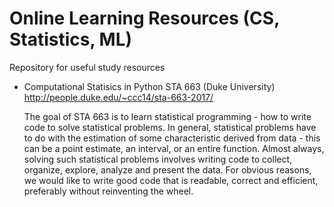 # Online Learning Resources (CS, Statistics, ML)
Repository for useful study resources

* Computational Statisics in Python STA 663 (Duke University) http://people.duke.edu/~ccc14/sta-663-2017/
  
  The goal of STA 663 is to learn statistical programming - how to write code to solve statistical problems. In general, statistical problems have to do with the estimation of some characteristic derived from data - this can be a point estimate, an interval, or an entire function. Almost always, solving such statistical problems involves writing code to collect, organize, explore, analyze and present the data. For obvious reasons, we would like to write good code that is readable, correct and efficient, preferably without reinventing the wheel.
